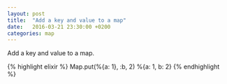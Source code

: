 ```yaml
---
layout: post
title:  "Add a key and value to a map"
date:   2016-03-21 23:30:00 +0200
categories: map
---
```

Add a key and value to a map.


{% highlight elixir %}
Map.put(%{a: 1}, :b, 2)
%{a: 1, b: 2}
{% endhighlight %}



